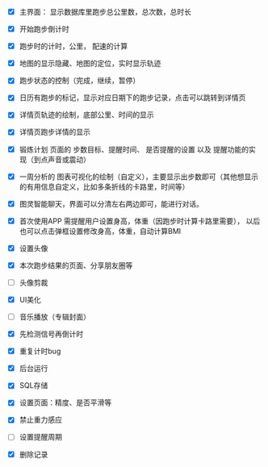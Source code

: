 - [x] 主界面： 显示数据库里跑步总公里数，总次数，总时长
- [x] 开始跑步倒计时
- [x] 跑步时的计时，公里， 配速的计算
- [x] 地图的显示隐藏、地图的定位，实时显示轨迹
- [x] 跑步状态的控制（完成，继续，暂停）
- [x] 日历有跑步的标记，显示对应日期下的跑步记录，点击可以跳转到详情页
- [x] 详情页轨迹的绘制，底部公里、时间的显示
- [x] 详情页跑步详情的显示
- [x] 锻炼计划 页面的 步数目标、提醒时间、 是否提醒的设置 以及 提醒功能的实现（到点声音或震动）
- [x] 一周分析的 图表可视化的绘制（自定义），主要显示出步数即可（其他想显示的有用信息自定义，比如多条折线的卡路里，时间等）
- [x] 图灵智能聊天，界面可以分清左右两边即可，能进行对话。
- [x] 首次使用APP 需提醒用户设置身高，体重（因跑步时计算卡路里需要）， 以后也可以点击弹框设置修改身高，体重，自动计算BMI
- [x] 设置头像
- [x] 本次跑步结果的页面、分享朋友圈等

- [ ] 头像剪裁
- [x] UI美化
- [ ] 音乐播放（专辑封面）
- [x] 先检测信号再倒计时
- [x] 重复计时bug
- [x] 后台运行
- [x] SQL存储
- [x] 设置页面：精度、是否平滑等
- [x] 禁止重力感应
- [ ] 设置提醒周期
- [x] 删除记录